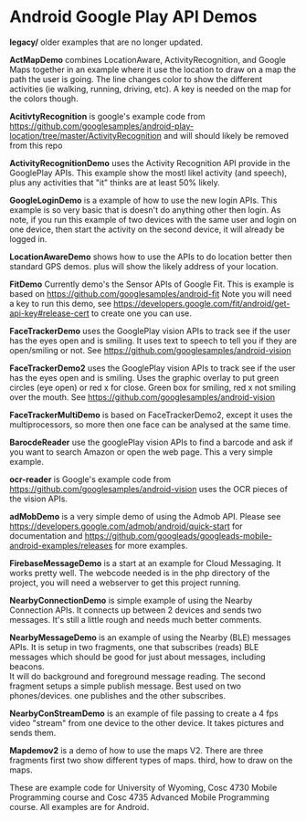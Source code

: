 # Android Google Play API Demos

<b>legacy/</b> older examples that are no longer updated.

<b>ActMapDemo</b> combines LocationAware, ActivityRecognition, and Google Maps together in an example where it use the location to draw on a map the path the user is 
going.  The line changes color to show the different activities (ie walking, running, driving, etc).  A key is needed on the map for the colors though.

<b>AcitivtyRecognition</b> is google's example code from https://github.com/googlesamples/android-play-location/tree/master/ActivityRecognition and will should likely be removed from this repo

<b>ActivityRecognitionDemo</b> uses the Activity Recognition API provide in the GooglePlay APIs.  This example show the mostl likel activity (and speech), plus any activities that "it" thinks are at least 50% likely.  


<b>GoogleLoginDemo</b> is a example of how to use the new login APIs.  This example is so very basic that is doesn't do anything other then login.  As note, if you run this example of two devices with the same user and login on one device, then start the activity on the second device, it will already be logged in.

<b>LocationAwareDemo</b> shows how to use the APIs to do location better then standard GPS demos.  plus will show the likely address of your location.

<b>FitDemo</b> Currently demo's the Sensor APIs of Google Fit. This is example is based on https://github.com/googlesamples/android-fit  Note you will need a key to run this demo, see https://developers.google.com/fit/android/get-api-key#release-cert to create one you can use. 

<b>FaceTrackerDemo</b> uses the GooglePlay vision APIs to track see if the user has the eyes open and is smiling.  It uses text to speech to tell you if they are open/smiling or not.  See https://github.com/googlesamples/android-vision 

<b>FaceTrackerDemo2</b> uses the GooglePlay vision APIs to track see if the user has the eyes open and is smiling.  Uses the graphic overlay to put green circles (eye open) or red x for close.  Green box for smiling, red x not smiling over the mouth.
See https://github.com/googlesamples/android-vision 

<b>FaceTrackerMultiDemo</b> is based on FaceTrackerDemo2, except it uses the multiprocessors, so more then one face can be analysed at the same time.

<b>BarocdeReader</b> use the googlePlay vision APIs to find a barcode and ask if you want to search Amazon or open the web page.  This a very simple example.  

<b>ocr-reader</b> is Google's example code from https://github.com/googlesamples/android-vision uses the OCR pieces of the vision APIs.

<b>adMobDemo</b> is a very simple demo of using the Admob API.  Please see https://developers.google.com/admob/android/quick-start for documentation and https://github.com/googleads/googleads-mobile-android-examples/releases for more examples.

<b>FirebaseMessageDemo</b> is a start at an example for Cloud Messaging.  It works pretty well.  The webcode needed is in the php directory of the project, you will need a webserver to get this project running.

<b>NearbyConnectionDemo</b> is simple example of using the Nearby Connection APIs.  It connects up between 2 devices and sends two messages.  It's still a little rough and needs much better comments.

<b>NearbyMessageDemo</b> is an example of using the Nearby (BLE) messages APIs.  It is setup in two fragments, one that subscribes (reads) BLE messages which should be good for just about messages, including beacons.  
It will do background and foreground message reading.  The second fragment setups a simple publish message.  Best used on two phones/devices.  one publishes and the other subscribes.

<b>NearbyConStreamDemo</b> is an example of file passing to create a 4 fps video "stream" from one device to the other device.  It takes pictures and sends them.  

<b>Mapdemov2</b>  is a demo of how to use the maps V2.  There are three fragments first two show different types of maps.  third, how to draw on the maps.

These are example code for University of Wyoming, Cosc 4730 Mobile Programming course and Cosc 4735 Advanced Mobile Programming course.
All examples are for Android.

